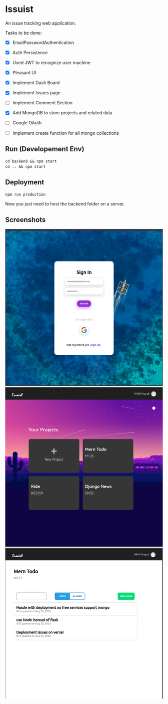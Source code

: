# Issuist

An issue tracking web application.

Tasks to be done:

 - [x] EmailPasswordAuthentication
 - [x] Auth Persistence
 - [x] Used JWT to recognize user machine
 - [x] Pleasant UI
 - [x] Implement Dash Board
 - [x] Implement Issues page
 - [ ] Implement Comment Section
 - [x] Add MongoDB to store projects and related data
 - [ ] Google OAuth
 - [ ] Implement create function for all mongo collections


## Run (Developement Env)

`cd backend && npm start`<br/>
`cd .. && npm start`

## Deployment

`npm run production`

Now you just need to host the backend folder on a server.

## Screenshots

![ss1](/res/ss1.png)
![ss2](/res/ss2.png)
![ss3](/res/ss3.png)
